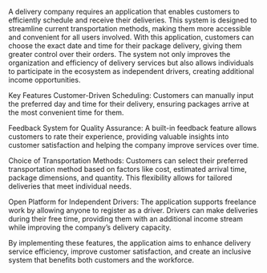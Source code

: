 A delivery company requires an application that enables customers to efficiently schedule and receive their deliveries. 
This system is designed to streamline current transportation methods, making them more accessible and convenient for all users involved.
With this application, customers can choose the exact date and time for their package delivery, giving them greater control over their orders. 
The system not only improves the organization and efficiency of delivery services but also allows individuals to participate in the ecosystem as independent drivers, creating additional income opportunities.

Key Features
Customer-Driven Scheduling:
Customers can manually input the preferred day and time for their delivery, ensuring packages arrive at the most convenient time for them.

Feedback System for Quality Assurance:
A built-in feedback feature allows customers to rate their experience, providing valuable insights into customer satisfaction and helping the company improve services over time.

Choice of Transportation Methods:
Customers can select their preferred transportation method based on factors like cost, estimated arrival time, package dimensions, and quantity. 
This flexibility allows for tailored deliveries that meet individual needs.

Open Platform for Independent Drivers:
The application supports freelance work by allowing anyone to register as a driver. 
Drivers can make deliveries during their free time, providing them with an additional income stream while improving the company’s delivery capacity.

By implementing these features, the application aims to enhance delivery service efficiency, improve customer satisfaction, and create an inclusive system that benefits both customers and the workforce.
